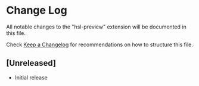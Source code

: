 # Change Log

All notable changes to the "hsl-preview" extension will be documented in this file.

Check [Keep a Changelog](http://keepachangelog.com/) for recommendations on how to structure this file.

## [Unreleased]

- Initial release
